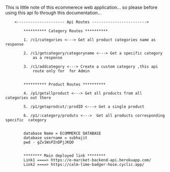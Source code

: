 This is little note of this ecommerece web application...
so please before using this api fo through this documentation...

        <--------------------- Api Routes ------------------------>

            ********** Category Routes **********

            1. /c1/categories <---> Get all product categories name as response

            2. /c1/getcategory/categoryname <---> Get a specific category 
                as a response 

            3. /c1/addcategory <---> Create a custom category ,this api 
                route only for  for Admin
            

            ********** Product Routes **********

            4. /p1/getallproduct <---> Get all products from all categories out there
            
            5. /p1/getaprodcut/:prodID <---> Get a single product 

            6. /p1/:category/produts <--->  Get all products corresponding specific  category
            
            
            database Name = ECOMMERCE DATABASE
            database username = subhajit
            pwd - gZv1WsPZnDPjJKQO 


            ******** Main deployed link ********
            Link1 ====> https://e-marcket-backend-api.herokuapp.com/
            Link2 ====> https://calm-lime-badger-hose.cyclic.app/
